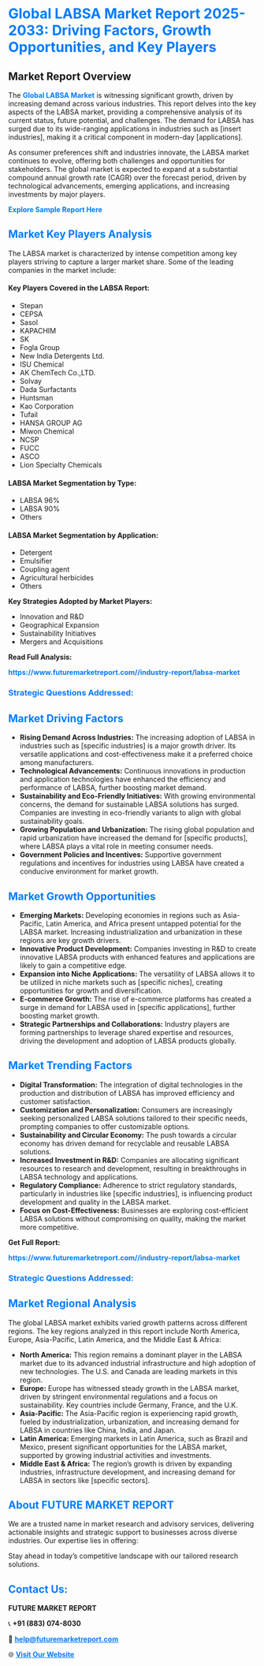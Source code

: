 <h1 style="color: #007BFF;">Global LABSA Market Report 2025-2033: Driving Factors, Growth Opportunities, and Key Players</h1>

<section id="overview">
<h2>Market Report Overview</h2>
<p>The <a href="https://www.futuremarketreport.com//industry-report/labsa-market" style="color: #007BFF; text-decoration: none;"><strong>Global LABSA Market</strong></a> is witnessing significant growth, driven by increasing demand across various industries. This report delves into the key aspects of the LABSA market, providing a comprehensive analysis of its current status, future potential, and challenges. The demand for LABSA has surged due to its wide-ranging applications in industries such as [insert industries], making it a critical component in modern-day [applications].</p>
<p>As consumer preferences shift and industries innovate, the LABSA market continues to evolve, offering both challenges and opportunities for stakeholders. The global market is expected to expand at a substantial compound annual growth rate (CAGR) over the forecast period, driven by technological advancements, emerging applications, and increasing investments by major players.</p>
</section>

<section id="overview">
<p><a href="https://www.futuremarketreport.com//request-sample/reportId=85837" style="color: #007BFF; text-decoration: none;"><strong>Explore Sample Report Here</strong></a></p>
</section>

<section id="key-players">
<h2 style="color: #007BFF;">Market Key Players Analysis</h2>
<p>The LABSA market is characterized by intense competition among key players striving to capture a larger market share. Some of the leading companies in the market include:</p>
<h4>Key Players Covered in the LABSA Report:</h4>
<ul><li>Stepan</li><li>CEPSA</li><li>Sasol</li><li>KAPACHIM</li><li>SK</li><li>Fogla Group</li><li>New India Detergents Ltd.</li><li>ISU Chemical</li><li>AK ChemTech Co.,LTD.</li><li>Solvay</li><li>Dada Surfactants</li><li>Huntsman</li><li>Kao Corporation</li><li>Tufail</li><li>HANSA GROUP AG</li><li>Miwon Chemical</li><li>NCSP</li><li>FUCC</li><li>ASCO</li><li>Lion Specialty Chemicals</li></ul>
<h4>LABSA Market Segmentation by Type:</h4>
<ul><li>LABSA 96%</li><li>LABSA 90%</li><li>Others</li></ul>

<h4>LABSA Market Segmentation by Application:</h4>
<ul><li>Detergent</li><li>Emulsifier</li><li>Coupling agent</li><li>Agricultural herbicides</li><li>Others</li></ul>
<p><strong>Key Strategies Adopted by Market Players:</strong></p>
<ul>
<li>Innovation and R&D</li>
<li>Geographical Expansion</li>
<li>Sustainability Initiatives</li>
<li>Mergers and Acquisitions</li>
</ul>
</section>

<section>
<p><strong>Read Full Analysis: </strong></p><a href="https://www.futuremarketreport.com//industry-report/labsa-market" style="color: #007BFF; text-decoration: none;"><strong>https://www.futuremarketreport.com//industry-report/labsa-market</strong></a>
<h3 style="color: #007BFF;">Strategic Questions Addressed:</h3>
</section>

<section id="driving-factors">
<h2 style="color: #007BFF;">Market Driving Factors</h2>
<ul>
<li><strong>Rising Demand Across Industries:</strong> The increasing adoption of LABSA in industries such as [specific industries] is a major growth driver. Its versatile applications and cost-effectiveness make it a preferred choice among manufacturers.</li>
<li><strong>Technological Advancements:</strong> Continuous innovations in production and application technologies have enhanced the efficiency and performance of LABSA, further boosting market demand.</li>
<li><strong>Sustainability and Eco-Friendly Initiatives:</strong> With growing environmental concerns, the demand for sustainable LABSA solutions has surged. Companies are investing in eco-friendly variants to align with global sustainability goals.</li>
<li><strong>Growing Population and Urbanization:</strong> The rising global population and rapid urbanization have increased the demand for [specific products], where LABSA plays a vital role in meeting consumer needs.</li>
<li><strong>Government Policies and Incentives:</strong> Supportive government regulations and incentives for industries using LABSA have created a conducive environment for market growth.</li>
</ul>
</section>

<section id="growth-opportunities">
<h2 style="color: #007BFF;">Market Growth Opportunities</h2>
<ul>
<li><strong>Emerging Markets:</strong> Developing economies in regions such as Asia-Pacific, Latin America, and Africa present untapped potential for the LABSA market. Increasing industrialization and urbanization in these regions are key growth drivers.</li>
<li><strong>Innovative Product Development:</strong> Companies investing in R&D to create innovative LABSA products with enhanced features and applications are likely to gain a competitive edge.</li>
<li><strong>Expansion into Niche Applications:</strong> The versatility of LABSA allows it to be utilized in niche markets such as [specific niches], creating opportunities for growth and diversification.</li>
<li><strong>E-commerce Growth:</strong> The rise of e-commerce platforms has created a surge in demand for LABSA used in [specific applications], further boosting market growth.</li>
<li><strong>Strategic Partnerships and Collaborations:</strong> Industry players are forming partnerships to leverage shared expertise and resources, driving the development and adoption of LABSA products globally.</li>
</ul>
</section>

<section id="trending-factors">
<h2 style="color: #007BFF;">Market Trending Factors</h2>
<ul>
<li><strong>Digital Transformation:</strong> The integration of digital technologies in the production and distribution of LABSA has improved efficiency and customer satisfaction.</li>
<li><strong>Customization and Personalization:</strong> Consumers are increasingly seeking personalized LABSA solutions tailored to their specific needs, prompting companies to offer customizable options.</li>
<li><strong>Sustainability and Circular Economy:</strong> The push towards a circular economy has driven demand for recyclable and reusable LABSA solutions.</li>
<li><strong>Increased Investment in R&D:</strong> Companies are allocating significant resources to research and development, resulting in breakthroughs in LABSA technology and applications.</li>
<li><strong>Regulatory Compliance:</strong> Adherence to strict regulatory standards, particularly in industries like [specific industries], is influencing product development and quality in the LABSA market.</li>
<li><strong>Focus on Cost-Effectiveness:</strong> Businesses are exploring cost-efficient LABSA solutions without compromising on quality, making the market more competitive.</li>
</ul>
</section>

<section>
<p><strong>Get Full Report: </strong></p><a href="https://www.futuremarketreport.com//industry-report/labsa-market" style="color: #007BFF; text-decoration: none;"><strong>https://www.futuremarketreport.com//industry-report/labsa-market</strong></a>
<h3 style="color: #007BFF;">Strategic Questions Addressed:</h3>
</section>


<section id="regional-analysis">
<h2 style="color: #007BFF;">Market Regional Analysis</h2>
<p>The global LABSA market exhibits varied growth patterns across different regions. The key regions analyzed in this report include North America, Europe, Asia-Pacific, Latin America, and the Middle East & Africa:</p>
<ul>
<li><strong>North America:</strong> This region remains a dominant player in the LABSA market due to its advanced industrial infrastructure and high adoption of new technologies. The U.S. and Canada are leading markets in this region.</li>
<li><strong>Europe:</strong> Europe has witnessed steady growth in the LABSA market, driven by stringent environmental regulations and a focus on sustainability. Key countries include Germany, France, and the U.K.</li>
<li><strong>Asia-Pacific:</strong> The Asia-Pacific region is experiencing rapid growth, fueled by industrialization, urbanization, and increasing demand for LABSA in countries like China, India, and Japan.</li>
<li><strong>Latin America:</strong> Emerging markets in Latin America, such as Brazil and Mexico, present significant opportunities for the LABSA market, supported by growing industrial activities and investments.</li>
<li><strong>Middle East & Africa:</strong> The region’s growth is driven by expanding industries, infrastructure development, and increasing demand for LABSA in sectors like [specific sectors].</li>
</ul>
</section>

<footer>
<h2 style="color: #007BFF;">About FUTURE MARKET REPORT</h2>
<p>We are a trusted name in market research and advisory services, delivering actionable insights and strategic support to businesses across diverse industries. Our expertise lies in offering:</p>

<p>Stay ahead in today’s competitive landscape with our tailored research solutions.</p>

<h2 style="color: #007BFF;">Contact Us:</h2>
<p><strong>FUTURE MARKET REPORT</strong></p>
<p>📞 <strong>+91 (883) 074-8030</strong></p>
<p>📧 <strong><a href="mailto:help@futuremarketreport.com" style="color: #007BFF;">help@futuremarketreport.com</a></strong></p>
<p>🌐 <strong><a href="https://www.futuremarketreport.com/" style="color: #007BFF;">Visit Our Website</a></strong></p>
</footer>